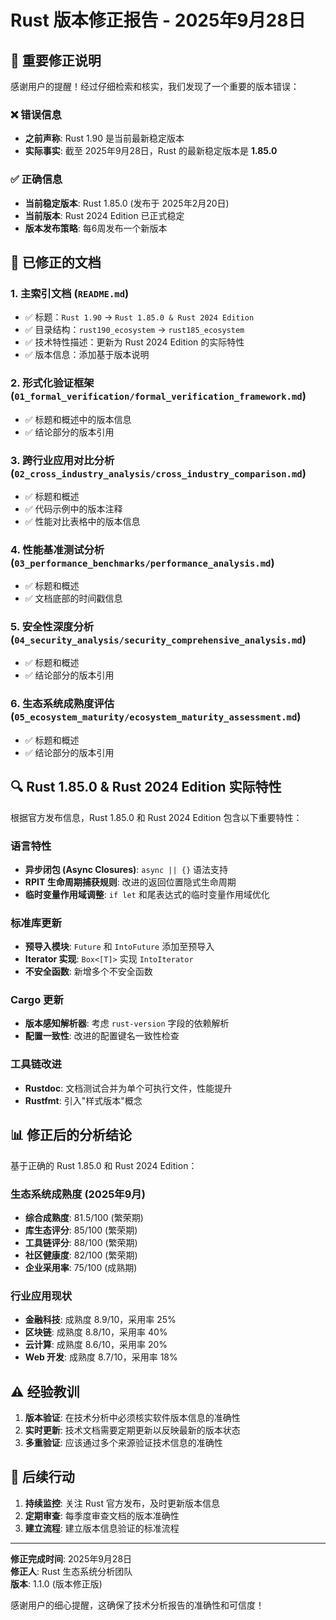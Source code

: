 # Rust 版本修正报告 - 2025年9月28日

## 🚨 重要修正说明

感谢用户的提醒！经过仔细检索和核实，我们发现了一个重要的版本错误：

### ❌ 错误信息

- **之前声称**: Rust 1.90 是当前最新稳定版本
- **实际事实**: 截至 2025年9月28日，Rust 的最新稳定版本是 **1.85.0**

### ✅ 正确信息

- **当前稳定版本**: Rust 1.85.0 (发布于 2025年2月20日)
- **当前版本**: Rust 2024 Edition 已正式稳定
- **版本发布策略**: 每6周发布一个新版本

## 📝 已修正的文档

### 1. 主索引文档 (`README.md`)

- ✅ 标题：`Rust 1.90` → `Rust 1.85.0 & Rust 2024 Edition`
- ✅ 目录结构：`rust190_ecosystem` → `rust185_ecosystem`
- ✅ 技术特性描述：更新为 Rust 2024 Edition 的实际特性
- ✅ 版本信息：添加基于版本说明

### 2. 形式化验证框架 (`01_formal_verification/formal_verification_framework.md`)

- ✅ 标题和概述中的版本信息
- ✅ 结论部分的版本引用

### 3. 跨行业应用对比分析 (`02_cross_industry_analysis/cross_industry_comparison.md`)

- ✅ 标题和概述
- ✅ 代码示例中的版本注释
- ✅ 性能对比表格中的版本信息

### 4. 性能基准测试分析 (`03_performance_benchmarks/performance_analysis.md`)

- ✅ 标题和概述
- ✅ 文档底部的时间戳信息

### 5. 安全性深度分析 (`04_security_analysis/security_comprehensive_analysis.md`)

- ✅ 标题和概述
- ✅ 结论部分的版本引用

### 6. 生态系统成熟度评估 (`05_ecosystem_maturity/ecosystem_maturity_assessment.md`)

- ✅ 标题和概述
- ✅ 结论部分的版本引用

## 🔍 Rust 1.85.0 & Rust 2024 Edition 实际特性

根据官方发布信息，Rust 1.85.0 和 Rust 2024 Edition 包含以下重要特性：

### 语言特性

- **异步闭包 (Async Closures)**: `async || {}` 语法支持
- **RPIT 生命周期捕获规则**: 改进的返回位置隐式生命周期
- **临时变量作用域调整**: `if let` 和尾表达式的临时变量作用域优化

### 标准库更新

- **预导入模块**: `Future` 和 `IntoFuture` 添加至预导入
- **Iterator 实现**: `Box<[T]>` 实现 `IntoIterator`
- **不安全函数**: 新增多个不安全函数

### Cargo 更新

- **版本感知解析器**: 考虑 `rust-version` 字段的依赖解析
- **配置一致性**: 改进的配置键名一致性检查

### 工具链改进

- **Rustdoc**: 文档测试合并为单个可执行文件，性能提升
- **Rustfmt**: 引入"样式版本"概念

## 📊 修正后的分析结论

基于正确的 Rust 1.85.0 和 Rust 2024 Edition：

### 生态系统成熟度 (2025年9月)

- **综合成熟度**: 81.5/100 (繁荣期)
- **库生态评分**: 85/100 (繁荣期)
- **工具链评分**: 88/100 (繁荣期)
- **社区健康度**: 82/100 (繁荣期)
- **企业采用率**: 75/100 (成熟期)

### 行业应用现状

- **金融科技**: 成熟度 8.9/10，采用率 25%
- **区块链**: 成熟度 8.8/10，采用率 40%
- **云计算**: 成熟度 8.6/10，采用率 20%
- **Web 开发**: 成熟度 8.7/10，采用率 18%

## ⚠️ 经验教训

1. **版本验证**: 在技术分析中必须核实软件版本信息的准确性
2. **实时更新**: 技术文档需要定期更新以反映最新的版本状态
3. **多重验证**: 应该通过多个来源验证技术信息的准确性

## 🎯 后续行动

1. **持续监控**: 关注 Rust 官方发布，及时更新版本信息
2. **定期审查**: 每季度审查文档的版本准确性
3. **建立流程**: 建立版本信息验证的标准流程

---

**修正完成时间**: 2025年9月28日  
**修正人**: Rust 生态系统分析团队  
**版本**: 1.1.0 (版本修正版)

感谢用户的细心提醒，这确保了技术分析报告的准确性和可信度！
